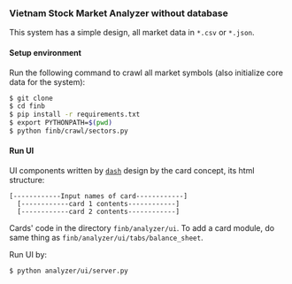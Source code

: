 ### Vietnam Stock Market Analyzer without database

This system has a simple design, all market data in `*.csv` or `*.json`. 

#### Setup environment

Run the following command to crawl all market symbols (also initialize core data for the system):

```bash
$ git clone 
$ cd finb
$ pip install -r requirements.txt
$ export PYTHONPATH=$(pwd)
$ python finb/crawl/sectors.py
```

#### Run UI

UI components written by [`dash`](https://dash.plotly.com/) design by the card concept, its html structure:

```
[------------Input names of card------------]
  [------------card 1 contents------------]
  [------------card 2 contents------------]
```

Cards' code in the directory `finb/analyzer/ui`. To add a card module, do same thing as `finb/analyzer/ui/tabs/balance_sheet`.

Run UI by:
```
$ python analyzer/ui/server.py
```